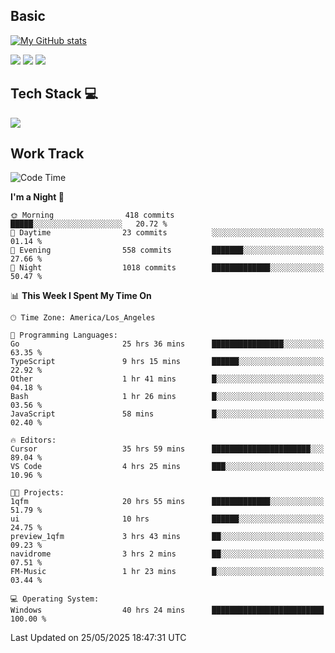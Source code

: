 ## Basic
 
[![My GitHub stats](https://github-readme-stats.vercel.app/api?username=Zzhihon&show_icons=true&theme=purple)](https://github.com/Zzhihon)
 
 [![](https://img.shields.io/badge/website-4493f8?style=for-the-badge&logo=About.me&logoColor=purple)](https://tatakal.com/)
 [![](https://img.shields.io/badge/RSS-4493f8?style=for-the-badge&logo=rss&logoColor=purple)](https://tatakal.com/feed/)
 [![](https://img.shields.io/badge/Email-4493f8?style=for-the-badge&logo=gmail&logoColor=purple)](mailto:bt1q@tatakal.com)

## Tech Stack 💻

<a href="https://skillicons.dev">
  <img src="https://skillicons.dev/icons?i=py,html,css,javascript,bash,java,vue,go,nodejs,cpp" />
</a>

</br>

## Work Track

<!--START_SECTION:waka-->
![Code Time](http://img.shields.io/badge/Code%20Time-304%20hrs%2038%20mins-blue)

**I'm a Night 🦉** 

```text
🌞 Morning                418 commits         █████░░░░░░░░░░░░░░░░░░░░   20.72 % 
🌆 Daytime                23 commits          ░░░░░░░░░░░░░░░░░░░░░░░░░   01.14 % 
🌃 Evening                558 commits         ███████░░░░░░░░░░░░░░░░░░   27.66 % 
🌙 Night                  1018 commits        █████████████░░░░░░░░░░░░   50.47 % 
```


📊 **This Week I Spent My Time On** 

```text
🕑︎ Time Zone: America/Los_Angeles

💬 Programming Languages: 
Go                       25 hrs 36 mins      ████████████████░░░░░░░░░   63.35 % 
TypeScript               9 hrs 15 mins       ██████░░░░░░░░░░░░░░░░░░░   22.92 % 
Other                    1 hr 41 mins        █░░░░░░░░░░░░░░░░░░░░░░░░   04.18 % 
Bash                     1 hr 26 mins        █░░░░░░░░░░░░░░░░░░░░░░░░   03.56 % 
JavaScript               58 mins             █░░░░░░░░░░░░░░░░░░░░░░░░   02.40 % 

🔥 Editors: 
Cursor                   35 hrs 59 mins      ██████████████████████░░░   89.04 % 
VS Code                  4 hrs 25 mins       ███░░░░░░░░░░░░░░░░░░░░░░   10.96 % 

🐱‍💻 Projects: 
1qfm                     20 hrs 55 mins      █████████████░░░░░░░░░░░░   51.79 % 
ui                       10 hrs              ██████░░░░░░░░░░░░░░░░░░░   24.75 % 
preview_1qfm             3 hrs 43 mins       ██░░░░░░░░░░░░░░░░░░░░░░░   09.23 % 
navidrome                3 hrs 2 mins        ██░░░░░░░░░░░░░░░░░░░░░░░   07.51 % 
FM-Music                 1 hr 23 mins        █░░░░░░░░░░░░░░░░░░░░░░░░   03.44 % 

💻 Operating System: 
Windows                  40 hrs 24 mins      █████████████████████████   100.00 % 
```


 Last Updated on 25/05/2025 18:47:31 UTC
<!--END_SECTION:waka-->
